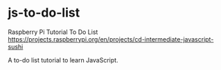 # js-to-do-list
Raspberry Pi Tutorial To Do List
https://projects.raspberrypi.org/en/projects/cd-intermediate-javascript-sushi  

A to-do list tutorial to learn JavaScript.

